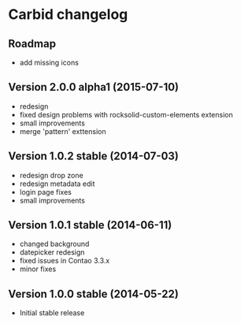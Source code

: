 Carbid changelog
===========================

Roadmap
---------------------------------
- add missing icons


Version 2.0.0 alpha1 (2015-07-10)
---------------------------------
- redesign
- fixed design problems with rocksolid-custom-elements extension
- small improvements
- merge 'pattern' exttension


Version 1.0.2 stable (2014-07-03)
---------------------------------
- redesign drop zone
- redesign metadata edit
- login page fixes
- small improvements


Version 1.0.1 stable (2014-06-11)
---------------------------------
- changed background
- datepicker redesign
- fixed issues in Contao 3.3.x
- minor fixes


Version 1.0.0 stable (2014-05-22)
---------------------------------
- Initial stable release
